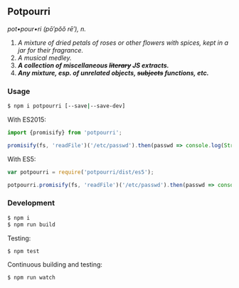 ## Potpourri

_pot•pour•ri  (pō′pŏŏ rē′), n._

1. _A mixture of dried petals of roses or other flowers with spices, kept in a jar for their fragrance._
2. _A musical medley._
3. _**A collection of miscellaneous ~~literary~~ JS extracts.**_
4. _**Any mixture, esp. of unrelated objects, ~~subjects~~ functions, etc.**_

### Usage

```bash
$ npm i potpourri [--save|--save-dev]
```

With ES2015:

```js
import {promisify} from 'potpourri';

promisify(fs, 'readFile')('/etc/passwd').then(passwd => console.log(String(passwd)));
```

With ES5:

```js
var potpourri = require('potpourri/dist/es5');

potpourri.promisify(fs, 'readFile')('/etc/passwd').then(passwd => console.log(String(passwd)));
```

### Development

```bash
$ npm i
$ npm run build
```

Testing:

```bash
$ npm test
```

Continuous building and testing:

```bash
$ npm run watch
```
